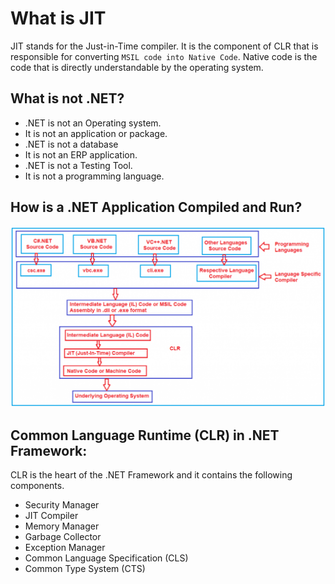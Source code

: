 # What is JIT

JIT stands for the Just-in-Time compiler. It is the component of CLR that is responsible for converting `MSIL code into Native Code`. Native code is the code that is directly understandable by the operating system.

## What is not .NET?

- .NET is not an Operating system.
- It is not an application or package.
- .NET is not a database
- It is not an ERP application.
- .NET is not a Testing Tool.
- It is not a programming language.

## How is a .NET Application Compiled and Run?

![How is a .NET Application Compiled and Run?](image-2.png)

## Common Language Runtime (CLR) in .NET Framework:

CLR is the heart of the .NET Framework and it contains the following components.

- Security Manager
- JIT Compiler
- Memory Manager
- Garbage Collector
- Exception Manager
- Common Language Specification (CLS)
- Common Type System (CTS)
